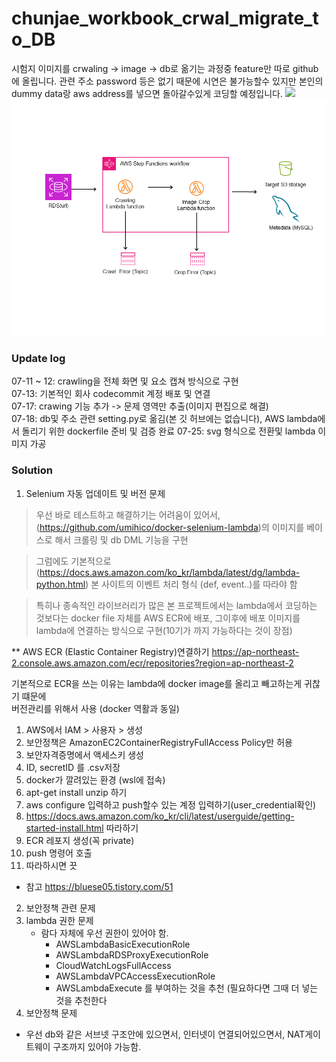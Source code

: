 

# chunjae_workbook_crwal_migrate_to_DB

시험지 이미지를 crwaling ->  image -> db로 옮기는 과정중 feature만 따로 github에 올립니다.
관련 주소 password 등은 없기 때문에 시연은 불가능할수 있지만 본인의 dummy data랑 aws address를 넣으면 돌아갈수있게 코딩할 예정입니다.
![](https://i.imgur.com/waxVImv.png)
![img](project1.png)

### Update log
07-11 ~ 12: crawling을 전체 화면 및 요소 캡쳐 방식으로 구현  
07-13: 기본적인 회사 codecommit 계정 배포 및 연결  
07-17: crawing 기능 추가 -> 문제 영역만 추출(이미지 편집으로 해결)  
07-18: db및 주소 관련 setting.py로 옮김(본 깃 허브에는 없습니다), AWS lambda에서 돌리기 위한 dockerfile 준비 및 검증 완료
07-25: svg 형식으로 전환및 lambda 이미지 가공  

### Solution
1. Selenium 자동 업데이트 및 버전 문제
> 우선 바로 테스트하고 해결하기는 어려움이 있어서, (https://github.com/umihico/docker-selenium-lambda)의 이미지를 베이스로 해서 크롤링 및 db DML 기능을 구현  

> 그럼에도 기본적으로 (https://docs.aws.amazon.com/ko_kr/lambda/latest/dg/lambda-python.html) 본 사이트의 이벤트 처리 형식 (def, event..)를 따라야 함  

> 특히나 종속적인 라이브러리가 많은 본 프로젝트에서는 lambda에서 코딩하는 것보다는 docker file 자체를 AWS ECR에 배포, 그이후에 배포 이미지를 lambda에 연결하는 방식으로 구현(10기가 까지 가능하다는 것이 장점)

** AWS ECR (Elastic Container Registry)연결하기
https://ap-northeast-2.console.aws.amazon.com/ecr/repositories?region=ap-northeast-2

기본적으로 ECR을 쓰는 이유는 lambda에 docker image를 올리고 빼고하는게 귀찮기 떄문에  
버전관리를 위해서 사용 (docker 역활과 동일)

  1. AWS에서 IAM > 사용자 > 생성
  2. 보안정책은 AmazonEC2ContainerRegistryFullAccess Policy만 허용
  3. 보안자격증명에서 액세스키 생성
  4. ID, secretID 를  .csv저장
  5. docker가 깔려있는 환경 (wsl에 접속)
  6. apt-get install unzip 하기
  7. aws configure 입력하고 push할수 있는 계정 입력하기(user_credential확인)
  8. https://docs.aws.amazon.com/ko_kr/cli/latest/userguide/getting-started-install.html
  따라하기
  9. ECR 레포지 생성(꼭 private)
  10. push 명령어 호출
  11. 따라하시면 끗

  * 참고 https://bluese05.tistory.com/51

2. 보안정책 관련 문제
  1. lambda 권한 문제
     * 람다 자체에 우선 권한이 있어야 함.
       - AWSLambdaBasicExecutionRole
       - AWSLambdaRDSProxyExecutionRole
       - CloudWatchLogsFullAccess
       - AWSLambdaVPCAccessExecutionRole
       - AWSLambdaExecute
       를 부여하는 것을 추천 (필요하다면 그때 더 넣는 것을 추천한다
2. 보안정책 문제
  * 우선 db와 같은 서브넷 구조안에 있으면서, 인터넷이 연결되어있으면서, NAT게이트웨이 구조까지 있어야 가능함.
